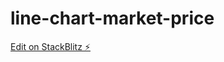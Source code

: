 # line-chart-market-price

[Edit on StackBlitz ⚡️](https://stackblitz.com/edit/line-chart-market-price)